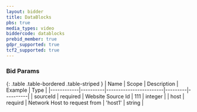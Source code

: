 ```yaml
---
layout: bidder
title: DataBlocks
pbs: true
media_types: video
biddercode: datablocks
prebid_member: true
gdpr_supported: true
tcf2_supported: true
---
```


### Bid Params

{: .table .table-bordered .table-striped }
| Name       | Scope    | Description            | Example | Type     |
|------------|----------|------------------------|---------|----------|
| sourceId | required | Website Source Id | 111 | integer |
| host | requird | Network Host to request from | 'host1' | string |
